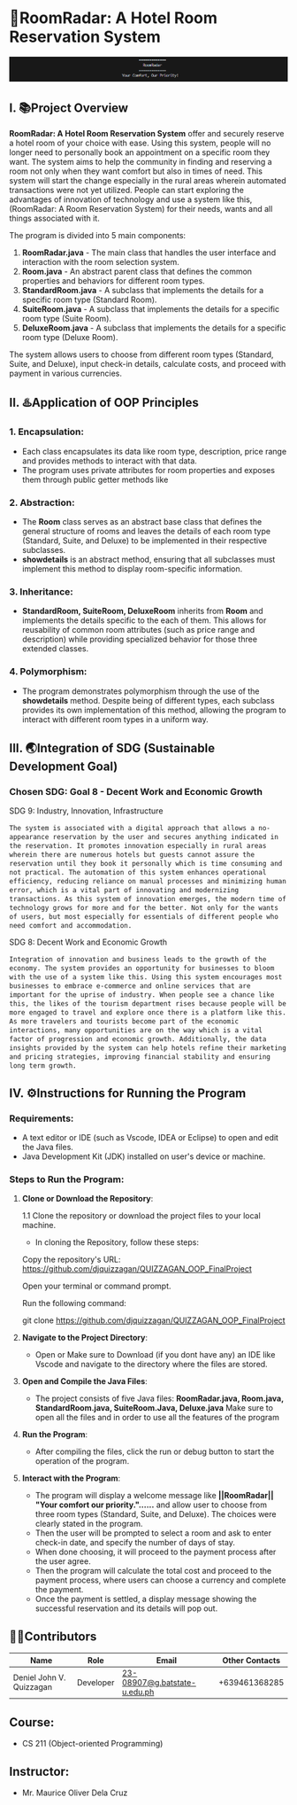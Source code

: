 # 🌆RoomRadar: A Hotel Room Reservation System 
![alt text](<Screenshot 2024-12-08 000304.png>)
## I. 📚Project Overview

**RoomRadar: A Hotel Room Reservation System** offer and securely reserve a hotel room of your choice with ease. Using this system, people will no longer need to personally book an appointment on a specific room they want. The system aims to help the community in finding and reserving a room not only when they want comfort but also in times of need. This system will start the change especially in the rural areas wherein automated transactions were not yet utilized. People can start exploring the advantages of innovation of technology and use a system like this, (RoomRadar: A Room Reservation System) for their needs, wants and all things associated with it. 

The program is divided into 5 main components:
1. **RoomRadar.java** - The main class that handles the user interface and interaction with the room selection system.
2. **Room.java** - An abstract parent class that defines the common properties and behaviors for different room types.
3. **StandardRoom.java** - A subclass that implements the details for a specific room type (Standard Room).
4. **SuiteRoom.java** - A subclass that implements the details for a specific room type (Suite Room).
5. **DeluxeRoom.java** - A subclass that implements the details for a specific room type (Deluxe Room).

The system allows users to choose from different room types (Standard, Suite, and Deluxe), input check-in details, calculate costs, and proceed with payment in various currencies.

## II. ♨️Application of OOP Principles

### 1. **Encapsulation**:
   - Each class encapsulates its data like room type, description, price range and provides methods to interact with that data.
   - The program uses private attributes for room properties and exposes them through public getter methods like 

### 2. **Abstraction**:
   - The **Room** class serves as an abstract base class that defines the general structure of rooms and leaves the details of each room type (Standard, Suite, and Deluxe) to be implemented in their respective subclasses.
   - **showdetails** is an abstract method, ensuring that all subclasses must implement this method to display room-specific information.

### 3. **Inheritance**:
   - **StandardRoom, SuiteRoom, DeluxeRoom** inherits from **Room** and implements the details specific to the each of them. This allows for reusability of common room attributes (such as price range and description) while providing specialized behavior for those three extended classes.
   
### 4. **Polymorphism**:
   - The program demonstrates polymorphism through the use of the **showdetails** method. Despite being of different types, each subclass provides its own implementation of this method, allowing the program to interact with different room types in a uniform way.

## III. 🌏Integration of SDG (Sustainable Development Goal)

### Chosen SDG: **Goal 8 - Decent Work and Economic Growth**

SDG 9: Industry, Innovation, Infrastructure

    The system is associated with a digital approach that allows a no-appearance reservation by the user and secures anything indicated in the reservation. It promotes innovation especially in rural areas wherein there are numerous hotels but guests cannot assure the reservation until they book it personally which is time consuming and not practical. The automation of this system enhances operational efficiency, reducing reliance on manual processes and minimizing human error, which is a vital part of innovating and modernizing transactions. As this system of innovation emerges, the modern time of technology grows for more and for the better. Not only for the wants of users, but most especially for essentials of different people who need comfort and accommodation. 


SDG 8: Decent Work and Economic Growth

    Integration of innovation and business leads to the growth of the economy. The system provides an opportunity for businesses to bloom with the use of a system like this. Using this system encourages most businesses to embrace e-commerce and online services that are important for the uprise of industry. When people see a chance like this, the likes of the tourism department rises because people will be more engaged to travel and explore once there is a platform like this. As more travelers and tourists become part of the economic interactions, many opportunities are on the way which is a vital factor of progression and economic growth. Additionally, the data insights provided by the system can help hotels refine their marketing and pricing strategies, improving financial stability and ensuring long term growth.  


## IV. ⚙️Instructions for Running the Program

### Requirements:
- A text editor or IDE (such as Vscode, IDEA or Eclipse) to open and edit the Java files.
- Java Development Kit (JDK) installed on user's device or machine. 

### Steps to Run the Program:

1. **Clone or Download the Repository**:
   
   1.1  Clone the repository or download the project files to your local machine.
   - In cloning the Repository, follow these steps:

    Copy the repository's URL:
    https://github.com/djquizzagan/QUIZZAGAN_OOP_FinalProject

    Open your terminal or command prompt.

    Run the following command:
  
   git clone https://github.com/djquizzagan/QUIZZAGAN_OOP_FinalProject

2. **Navigate to the Project Directory**:
   - Open or Make sure to Download (if you dont have any) an IDE like Vscode and navigate to the directory where the files are stored.

3. **Open and Compile the Java Files**:
   - The project consists of five Java files: **RoomRadar.java, Room.java, StandardRoom.java, SuiteRoom.Java, Deluxe.java**
   Make sure to open all the files and in order to use all the features of the program
   
4. **Run the Program**:
   - After compiling the files, click the run or debug button to start the operation of the program. 

5. **Interact with the Program**:
   - The program will display a welcome message like 
   **||RoomRadar|| "Your comfort our priority."......**
   and allow user to choose from three room types (Standard, Suite, and Deluxe). The choices were clearly stated in the program. 
   - Then the user will be prompted to select a room and ask to enter check-in date, and specify the number of days of stay.
   - When done choosing, it will proceed to the payment process after the user agree.
   - Then the program will calculate the total cost and proceed to the payment process, where users can choose a currency and complete the payment.
   - Once the payment is settled, a display message showing the successful reservation and its details will pop out. 

## 👨‍💻Contributors
| Name                    | Role       | Email                          | Other Contacts        |
|-------------------------|------------|--------------------------------|-----------------------|
| Deniel John V. Quizzagan   | Developer  | 23-08907@g.batstate-u.edu.ph   | +639461368285        |

## Course: 
- CS 211 (Object-oriented Programming)

## Instructor:
- Mr. Maurice Oliver Dela Cruz